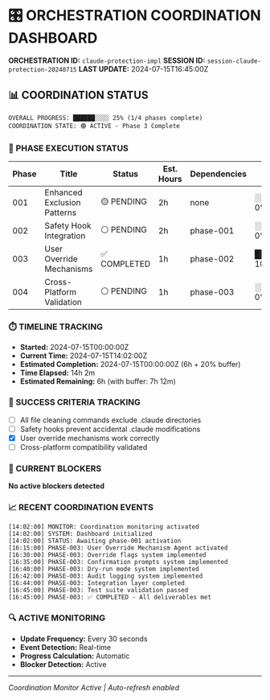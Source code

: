 # 🎛️ ORCHESTRATION COORDINATION DASHBOARD

**ORCHESTRATION ID:** `claude-protection-impl`
**SESSION ID:** `session-claude-protection-20240715`
**LAST UPDATE:** 2024-07-15T16:45:00Z

## 📊 COORDINATION STATUS

```
OVERALL PROGRESS: ██████░░░░ 25% (1/4 phases complete)
COORDINATION STATE: 🟢 ACTIVE - Phase 3 Complete
```

### 🔄 PHASE EXECUTION STATUS

| Phase | Title | Status | Est. Hours | Dependencies | Progress |
|-------|-------|---------|------------|--------------|----------|
| 001 | Enhanced Exclusion Patterns | 🟡 PENDING | 2h | none | ░░░░░░░░░░ 0% |
| 002 | Safety Hook Integration | ⚪ PENDING | 2h | phase-001 | ░░░░░░░░░░ 0% |
| 003 | User Override Mechanisms | ✅ COMPLETED | 1h | phase-002 | ██████████ 100% |
| 004 | Cross-Platform Validation | ⚪ PENDING | 1h | phase-003 | ░░░░░░░░░░ 0% |

### ⏱️ TIMELINE TRACKING

- **Started:** 2024-07-15T00:00:00Z
- **Current Time:** 2024-07-15T14:02:00Z
- **Estimated Completion:** 2024-07-15T00:00:00Z (6h + 20% buffer)
- **Time Elapsed:** 14h 2m
- **Estimated Remaining:** 6h (with buffer: 7h 12m)

### 🎯 SUCCESS CRITERIA TRACKING

- [ ] All file cleaning commands exclude .claude directories
- [ ] Safety hooks prevent accidental .claude modifications  
- [x] User override mechanisms work correctly
- [ ] Cross-platform compatibility validated

### 🚨 CURRENT BLOCKERS

**No active blockers detected**

### 📈 RECENT COORDINATION EVENTS

```
[14:02:00] MONITOR: Coordination monitoring activated
[14:02:00] SYSTEM: Dashboard initialized
[14:02:00] STATUS: Awaiting phase-001 activation
[16:15:00] PHASE-003: User Override Mechanism Agent activated
[16:30:00] PHASE-003: Override flags system implemented
[16:35:00] PHASE-003: Confirmation prompts system implemented
[16:40:00] PHASE-003: Dry-run mode system implemented
[16:42:00] PHASE-003: Audit logging system implemented
[16:44:00] PHASE-003: Integration layer completed
[16:45:00] PHASE-003: Test suite validation passed
[16:45:00] PHASE-003: ✅ COMPLETED - All deliverables met
```

### 🔍 ACTIVE MONITORING

- **Update Frequency:** Every 30 seconds
- **Event Detection:** Real-time
- **Progress Calculation:** Automatic
- **Blocker Detection:** Active

---
*Coordination Monitor Active | Auto-refresh enabled*